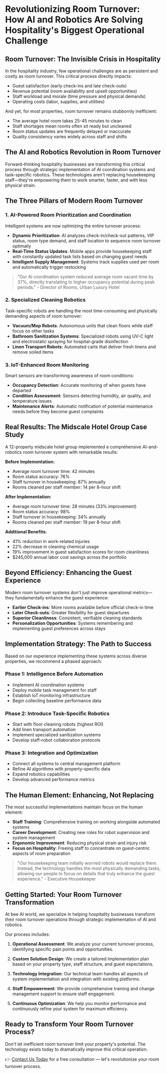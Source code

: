 # Revolutionizing Room Turnover: How AI and Robotics Are Solving Hospitality's Biggest Operational Challenge

## Room Turnover: The Invisible Crisis in Hospitality

In the hospitality industry, few operational challenges are as persistent and costly as room turnover. This critical process directly impacts:

* Guest satisfaction (early check-ins and late check-outs)
* Revenue potential (room availability and upsell opportunities)
* Staff workload and morale (time pressure and physical demands)
* Operating costs (labor, supplies, and utilities)

And yet, for most properties, room turnover remains stubbornly inefficient:

* The average hotel room takes 25-45 minutes to clean
* Staff shortages mean rooms often sit ready but uncleaned
* Room status updates are frequently delayed or inaccurate
* Quality consistency varies widely across staff and shifts

## The AI and Robotics Revolution in Room Turnover

Forward-thinking hospitality businesses are transforming this critical process through strategic implementation of AI coordination systems and task-specific robotics. These technologies aren't replacing housekeeping staff—they're empowering them to work smarter, faster, and with less physical strain.

## The Three Pillars of Modern Room Turnover

### 1. AI-Powered Room Prioritization and Coordination

Intelligent systems are now optimizing the entire turnover process:

* **Dynamic Prioritization**: AI analyzes check-in/check-out patterns, VIP status, room type demand, and staff location to sequence room turnover optimally
* **Real-Time Status Updates**: Mobile apps provide housekeeping staff with constantly updated task lists based on changing guest needs
* **Intelligent Supply Management**: Systems track supplies used per room and automatically trigger restocking

> "Our AI coordination system reduced average room vacant time by 37%, directly translating to higher occupancy potential during peak periods." - Director of Rooms, Urban Luxury Hotel

### 2. Specialized Cleaning Robotics

Task-specific robots are handling the most time-consuming and physically demanding aspects of room turnover:

* **Vacuum/Mop Robots**: Autonomous units that clean floors while staff focus on other tasks
* **Bathroom Sanitization Systems**: Specialized robots using UV-C light and electrostatic spraying for hospital-grade disinfection
* **Linen Transport Robots**: Automated carts that deliver fresh linens and remove soiled items

### 3. IoT-Enhanced Room Monitoring

Smart sensors are transforming awareness of room conditions:

* **Occupancy Detection**: Accurate monitoring of when guests have departed
* **Condition Assessment**: Sensors detecting humidity, air quality, and temperature issues
* **Maintenance Alerts**: Automatic notification of potential maintenance needs before they become guest complaints

## Real Results: The Midscale Hotel Group Case Study

A 12-property midscale hotel group implemented a comprehensive AI-and-robotics room turnover system with remarkable results:

**Before Implementation:**
* Average room turnover time: 42 minutes
* Room status accuracy: 76%
* Staff turnover in housekeeping: 87% annually
* Rooms cleaned per staff member: 14 per 8-hour shift

**After Implementation:**
* Average room turnover time: 28 minutes (33% improvement)
* Room status accuracy: 98%
* Staff turnover in housekeeping: 34% annually
* Rooms cleaned per staff member: 19 per 8-hour shift

**Additional Benefits:**
* 41% reduction in work-related injuries
* 22% decrease in cleaning chemical usage
* 19% improvement in guest satisfaction scores for room cleanliness
* $245,000 annual labor cost savings across the portfolio

## Beyond Efficiency: Enhancing the Guest Experience

Modern room turnover systems don't just improve operational metrics—they fundamentally enhance the guest experience:

* **Earlier Check-ins**: More rooms available before official check-in time
* **Later Check-outs**: Greater flexibility for guest departures
* **Superior Cleanliness**: Consistent, verifiable cleaning standards
* **Personalization Opportunities**: Systems remembering and implementing guest preferences across stays

## Implementation Strategy: The Path to Success

Based on our experience implementing these systems across diverse properties, we recommend a phased approach:

### Phase 1: Intelligence Before Automation
* Implement AI coordination systems
* Deploy mobile task management for staff
* Establish IoT monitoring infrastructure
* Begin collecting baseline performance data

### Phase 2: Introduce Task-Specific Robotics
* Start with floor cleaning robots (highest ROI)
* Add linen transport automation
* Implement specialized sanitization systems
* Develop staff-robot collaboration protocols

### Phase 3: Integration and Optimization
* Connect all systems to central management platform
* Refine AI algorithms with property-specific data
* Expand robotics capabilities
* Develop advanced performance metrics

## The Human Element: Enhancing, Not Replacing

The most successful implementations maintain focus on the human element:

* **Staff Training**: Comprehensive training on working alongside automated systems
* **Career Development**: Creating new roles for robot supervision and system management
* **Ergonomic Improvement**: Reducing physical strain and injury risk
* **Focus on Hospitality**: Freeing staff to concentrate on guest-centric aspects of room preparation

> "Our housekeeping team initially worried robots would replace them. Instead, the technology handles the most physically demanding tasks, allowing our people to focus on details that truly enhance the guest experience." - Executive Housekeeper

## Getting Started: Your Room Turnover Transformation

At bee AI world, we specialize in helping hospitality businesses transform their room turnover operations through strategic implementation of AI and robotics.

Our process includes:

1. **Operational Assessment**: We analyze your current turnover process, identifying specific pain points and opportunities.

2. **Custom Solution Design**: We create a tailored implementation plan based on your property type, staff structure, and guest expectations.

3. **Technology Integration**: Our technical team handles all aspects of system implementation and integration with existing platforms.

4. **Staff Empowerment**: We provide comprehensive training and change management support to ensure staff engagement.

5. **Continuous Optimization**: We help you monitor performance and continuously refine your system for maximum efficiency.

## Ready to Transform Your Room Turnover Process?

Don't let inefficient room turnover limit your property's potential. The technology exists today to dramatically improve this critical operation.

👉 [Contact Us Today](#) for a free consultation — let's revolutionize your room turnover process.
